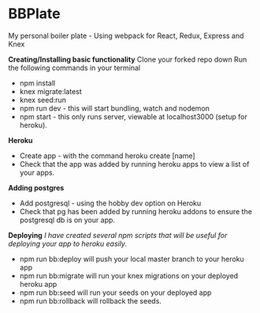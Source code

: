 # BBPlate
My personal boiler plate - Using webpack for React, Redux, Express and Knex

**Creating/Installing basic functionality**
Clone your forked repo down
Run the following commands in your terminal
* npm install
* knex migrate:latest
* knex seed:run
* npm run dev - this will start bundling, watch and nodemon
* npm start - this only runs server, viewable at localhost3000 (setup for heroku).

**Heroku**
* Create app  - with the command heroku create [name]
* Check that the app was added by running heroku apps to view a list of your apps.

**Adding postgres**
* Add postgresql - using the hobby dev option on Heroku
* Check that pg has been added by running heroku addons to ensure the postgresql db is on your app.

**Deploying**
*I have created several npm scripts that will be useful for deploying your app to heroku easily.*

* npm run bb:deploy will push your local master branch to your heroku app
* npm run bb:migrate will run your knex migrations on your deployed heroku app
* npm run bb:seed will run your seeds on your deployed app
* npm run bb:rollback will rollback the seeds.
